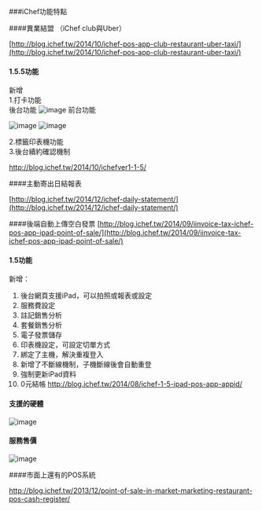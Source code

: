 

###iChef功能特點

####異業結盟 （iChef club與Uber）

[http://blog.ichef.tw/2014/10/ichef-pos-app-club-restaurant-uber-taxi/](http://blog.ichef.tw/2014/10/ichef-pos-app-club-restaurant-uber-taxi/)


#### 1.5.5功能
新增  
1.打卡功能  
後台功能
![image](https://farm9.staticflickr.com/8668/15349867194_bf3b39da12_o.jpg)
前台功能

![image](https://farm9.staticflickr.com/8654/15349896314_4ab191462e_o.jpg)
![image](https://farm8.staticflickr.com/7559/15784761688_ff5782327e_o.jpg)

2.標籤印表機功能  
3.後台續約確認機制  

http://blog.ichef.tw/2014/10/ichefver1-1-5/

####主動寄出日結報表

[http://blog.ichef.tw/2014/12/ichef-daily-statement/](http://blog.ichef.tw/2014/12/ichef-daily-statement/)

####後端自動上傳空白發票
[http://blog.ichef.tw/2014/09/iinvoice-tax-ichef-pos-app-ipad-point-of-sale/](http://blog.ichef.tw/2014/09/iinvoice-tax-ichef-pos-app-ipad-point-of-sale/)

#### 1.5功能
新增：
1. 後台網頁支援iPad，可以拍照或報表或設定
2. 服務費設定
3. 註記銷售分析
4. 套餐銷售分析
5. 電子發票儲存
6. 印表機設定，可設定切單方式
7. 綁定了主機，解決重複登入
8. 新增了不斷線機制，子機斷線後會自動重登
9. 強制更新iPad資料
10. 0元結帳
http://blog.ichef.tw/2014/08/ichef-1-5-ipad-pos-app-appid/

#### 支援的硬體
![image](https://farm8.staticflickr.com/7505/15924628926_be57454870_o.png)

#### 服務售價
![image](https://farm8.staticflickr.com/7573/15948461021_3882ae9372_o.png)

####市面上還有的POS系統

http://blog.ichef.tw/2013/12/point-of-sale-in-market-marketing-restaurant-pos-cash-register/

